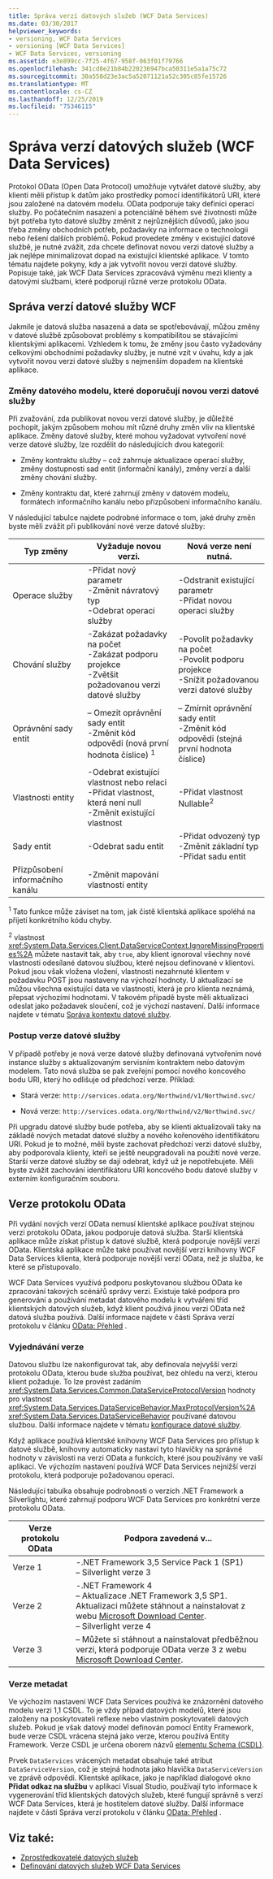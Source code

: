 ```yaml
---
title: Správa verzí datových služeb (WCF Data Services)
ms.date: 03/30/2017
helpviewer_keywords:
- versioning, WCF Data Services
- versioning [WCF Data Services]
- WCF Data Services, versioning
ms.assetid: e3e899cc-7f25-4f67-958f-063f01f79766
ms.openlocfilehash: 341cd8e21b84b220236947bca50311e5a1a75c72
ms.sourcegitcommit: 30a558d23e3ac5a52071121a52c305c85fe15726
ms.translationtype: MT
ms.contentlocale: cs-CZ
ms.lasthandoff: 12/25/2019
ms.locfileid: "75346115"
---
```

# <a name="data-service-versioning-wcf-data-services"></a>Správa verzí datových služeb (WCF Data Services)
Protokol OData (Open Data Protocol) umožňuje vytvářet datové služby, aby klienti měli přístup k datům jako prostředky pomocí identifikátorů URI, které jsou založené na datovém modelu. OData podporuje taky definici operací služby. Po počátečním nasazení a potenciálně během své životnosti může být potřeba tyto datové služby změnit z nejrůznějších důvodů, jako jsou třeba změny obchodních potřeb, požadavky na informace o technologii nebo řešení dalších problémů. Pokud provedete změny v existující datové službě, je nutné zvážit, zda chcete definovat novou verzi datové služby a jak nejlépe minimalizovat dopad na existující klientské aplikace. V tomto tématu najdete pokyny, kdy a jak vytvořit novou verzi datové služby. Popisuje také, jak WCF Data Services zpracovává výměnu mezi klienty a datovými službami, které podporují různé verze protokolu OData.

## <a name="versioning-a-wcf-data-service"></a>Správa verzí datové služby WCF
 Jakmile je datová služba nasazená a data se spotřebovávají, můžou změny v datové službě způsobovat problémy s kompatibilitou se stávajícími klientskými aplikacemi. Vzhledem k tomu, že změny jsou často vyžadovány celkovými obchodními požadavky služby, je nutné vzít v úvahu, kdy a jak vytvořit novou verzi datové služby s nejmenším dopadem na klientské aplikace.

### <a name="data-model-changes-that-recommend-a-new-data-service-version"></a>Změny datového modelu, které doporučují novou verzi datové služby
 Při zvažování, zda publikovat novou verzi datové služby, je důležité pochopit, jakým způsobem mohou mít různé druhy změn vliv na klientské aplikace. Změny datové služby, které mohou vyžadovat vytvoření nové verze datové služby, lze rozdělit do následujících dvou kategorií:

- Změny kontraktu služby – což zahrnuje aktualizace operací služby, změny dostupnosti sad entit (informační kanály), změny verzí a další změny chování služby.

- Změny kontraktu dat, které zahrnují změny v datovém modelu, formátech informačního kanálu nebo přizpůsobení informačního kanálu.

 V následující tabulce najdete podrobné informace o tom, jaké druhy změn byste měli zvážit při publikování nové verze datové služby:

|Typ změny|Vyžaduje novou verzi.|Nová verze není nutná.|
|--------------------|----------------------------|----------------------------|
|Operace služby|-Přidat nový parametr<br />-Změnit návratový typ<br />-Odebrat operaci služby|-Odstranit existující parametr<br />-Přidat novou operaci služby|
|Chování služby|-Zakázat požadavky na počet<br />-Zakázat podporu projekce<br />-Zvětšit požadovanou verzi datové služby|-Povolit požadavky na počet<br />-Povolit podporu projekce<br />-Snížit požadovanou verzi datové služby|
|Oprávnění sady entit|– Omezit oprávnění sady entit<br />-Změnit kód odpovědi (nová první hodnota číslice) <sup>1</sup>|– Zmírnit oprávnění sady entit<br />-Změnit kód odpovědi (stejná první hodnota číslice)|
|Vlastnosti entity|-Odebrat existující vlastnost nebo relaci<br />-Přidat vlastnost, která není null<br />-Změnit existující vlastnost|-Přidat vlastnost Nullable<sup>2</sup>|
|Sady entit|-Odebrat sadu entit|-Přidat odvozený typ<br />-Změnit základní typ<br />-Přidat sadu entit|
|Přizpůsobení informačního kanálu|-Změnit mapování vlastností entity||

 <sup>1</sup> Tato funkce může záviset na tom, jak čistě klientská aplikace spoléhá na přijetí konkrétního kódu chyby.

 <sup>2</sup> vlastnost <xref:System.Data.Services.Client.DataServiceContext.IgnoreMissingProperties%2A> můžete nastavit tak, aby `true`, aby klient ignoroval všechny nové vlastnosti odesílané datovou službou, které nejsou definované v klientovi. Pokud jsou však vložena vložení, vlastnosti nezahrnuté klientem v požadavku POST jsou nastaveny na výchozí hodnoty. U aktualizací se můžou všechna existující data ve vlastnosti, která je pro klienta neznámá, přepsat výchozími hodnotami. V takovém případě byste měli aktualizaci odeslat jako požadavek sloučení, což je výchozí nastavení. Další informace najdete v tématu [Správa kontextu datové služby](managing-the-data-service-context-wcf-data-services.md).

### <a name="how-to-version-a-data-service"></a>Postup verze datové služby
 V případě potřeby je nová verze datové služby definovaná vytvořením nové instance služby s aktualizovaným servisním kontraktem nebo datovým modelem. Tato nová služba se pak zveřejní pomocí nového koncového bodu URI, který ho odlišuje od předchozí verze. Příklad:

- Stará verze: `http://services.odata.org/Northwind/v1/Northwind.svc/`

- Nová verze: `http://services.odata.org/Northwind/v2/Northwind.svc/`

 Při upgradu datové služby bude potřeba, aby se klienti aktualizovali taky na základě nových metadat datové služby a nového kořenového identifikátoru URI. Pokud je to možné, měli byste zachovat předchozí verzi datové služby, aby podporovala klienty, kteří se ještě neupgradovali na použití nové verze. Starší verze datové služby se dají odebrat, když už je nepotřebujete. Měli byste zvážit zachování identifikátoru URI koncového bodu datové služby v externím konfiguračním souboru.

## <a name="odata-protocol-versions"></a>Verze protokolu OData
 Při vydání nových verzí OData nemusí klientské aplikace používat stejnou verzi protokolu OData, jakou podporuje datová služba. Starší klientská aplikace může získat přístup k datové službě, která podporuje novější verzi OData. Klientská aplikace může také používat novější verzi knihovny WCF Data Services klienta, která podporuje novější verzi OData, než je služba, ke které se přistupovalo.

 WCF Data Services využívá podporu poskytovanou službou OData ke zpracování takových scénářů správy verzí. Existuje také podpora pro generování a používání metadat datového modelu k vytváření tříd klientských datových služeb, když klient používá jinou verzi OData než datová služba používá. Další informace najdete v části Správa verzí protokolu v článku [OData: Přehled](https://www.odata.org/documentation/odata-version-2-0/overview/) .

### <a name="version-negotiation"></a>Vyjednávání verze
 Datovou službu lze nakonfigurovat tak, aby definovala nejvyšší verzi protokolu OData, kterou bude služba používat, bez ohledu na verzi, kterou klient požaduje. To lze provést zadáním <xref:System.Data.Services.Common.DataServiceProtocolVersion> hodnoty pro vlastnost <xref:System.Data.Services.DataServiceBehavior.MaxProtocolVersion%2A> <xref:System.Data.Services.DataServiceBehavior> používané datovou službou. Další informace najdete v tématu [konfigurace datové služby](configuring-the-data-service-wcf-data-services.md).

 Když aplikace používá klientské knihovny WCF Data Services pro přístup k datové službě, knihovny automaticky nastaví tyto hlavičky na správné hodnoty v závislosti na verzi OData a funkcích, které jsou používány ve vaší aplikaci. Ve výchozím nastavení používá WCF Data Services nejnižší verzi protokolu, která podporuje požadovanou operaci.

 Následující tabulka obsahuje podrobnosti o verzích .NET Framework a Silverlightu, které zahrnují podporu WCF Data Services pro konkrétní verze protokolu OData.

|Verze protokolu OData|Podpora zavedená v...|
|-----------------------------------------------------------------------------------|----------------------------|
|Verze 1|-.NET Framework 3,5 Service Pack 1 (SP1)<br />– Silverlight verze 3|
|Verze 2|-.NET Framework 4<br />– Aktualizace .NET Framework 3,5 SP1. Aktualizaci můžete stáhnout a nainstalovat z webu [Microsoft Download Center](https://go.microsoft.com/fwlink/?LinkId=158125).<br />– Silverlight verze 4|
|Verze 3|– Můžete si stáhnout a nainstalovat předběžnou verzi, která podporuje OData verze 3 z webu [Microsoft Download Center](https://go.microsoft.com/fwlink/?LinkId=203885).|

### <a name="metadata-versions"></a>Verze metadat
 Ve výchozím nastavení WCF Data Services používá ke znázornění datového modelu verzi 1,1 CSDL. To je vždy případ datových modelů, které jsou založeny na poskytovateli reflexe nebo vlastním poskytovateli datových služeb. Pokud je však datový model definován pomocí Entity Framework, bude verze CSDL vrácena stejná jako verze, kterou používá Entity Framework. Verze CSDL je určena oborem názvů [elementu Schema (CSDL)](/ef/ef6/modeling/designer/advanced/edmx/csdl-spec#schema-element-csdl).

 Prvek `DataServices` vrácených metadat obsahuje také atribut `DataServiceVersion`, což je stejná hodnota jako hlavička `DataServiceVersion` ve zprávě odpovědi. Klientské aplikace, jako je například dialogové okno **Přidat odkaz na službu** v aplikaci Visual Studio, používají tyto informace k vygenerování tříd klientských datových služeb, které fungují správně s verzí WCF Data Services, která je hostitelem datové služby. Další informace najdete v části Správa verzí protokolu v článku [OData: Přehled](https://www.odata.org/documentation/odata-version-2-0/overview/) .

## <a name="see-also"></a>Viz také:

- [Zprostředkovatelé datových služeb](data-services-providers-wcf-data-services.md)
- [Definování datových služeb WCF Data Services](defining-wcf-data-services.md)
